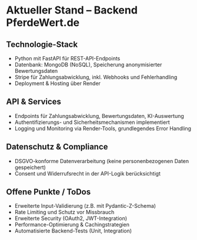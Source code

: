 # Aktueller Stand – Backend PferdeWert.de

## Technologie-Stack
- Python mit FastAPI für REST-API-Endpoints
- Datenbank: MongoDB (NoSQL), Speicherung anonymisierter Bewertungsdaten
- Stripe für Zahlungsabwicklung, inkl. Webhooks und Fehlerhandling
- Deployment & Hosting über Render

## API & Services
- Endpoints für Zahlungsabwicklung, Bewertungsdaten, KI-Auswertung
- Authentifizierungs- und Sicherheitsmechanismen implementiert
- Logging und Monitoring via Render-Tools, grundlegendes Error Handling

## Datenschutz & Compliance
- DSGVO-konforme Datenverarbeitung (keine personenbezogenen Daten gespeichert)
- Consent und Widerrufsrecht in der API-Logik berücksichtigt

## Offene Punkte / ToDos
- Erweiterte Input-Validierung (z.B. mit Pydantic-Z-Schema)
- Rate Limiting und Schutz vor Missbrauch
- Erweiterte Security (OAuth2, JWT-Integration)
- Performance-Optimierung & Cachingstrategien
- Automatisierte Backend-Tests (Unit, Integration)
